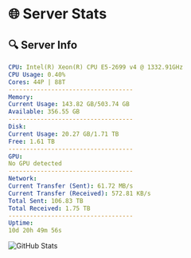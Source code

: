 # 🌐 Server Stats
## 🔍 Server Info
```yaml
CPU: Intel(R) Xeon(R) CPU E5-2699 v4 @ 1332.91GHz
CPU Usage: 0.40%
Cores: 44P | 88T
-----------------------------------
Memory:
Current Usage: 143.82 GB/503.74 GB
Available: 356.55 GB
-----------------------------------
Disk:
Current Usage: 20.27 GB/1.71 TB
Free: 1.61 TB
-----------------------------------
GPU:
No GPU detected
-----------------------------------
Network:
Current Transfer (Sent): 61.72 MB/s
Current Transfer (Received): 572.81 KB/s
Total Sent: 106.83 TB
Total Received: 1.75 TB
-----------------------------------
Uptime:
10d 20h 49m 56s
```
![GitHub Stats](https://img.shields.io/badge/Updated-2025-02-18_19:33:14-blue)